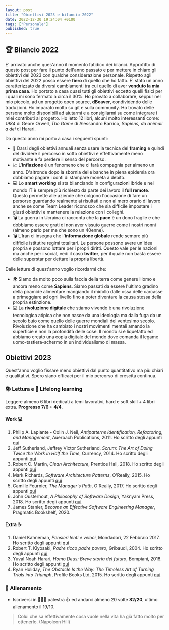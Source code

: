 ```yaml
---
layout: post
title: "Obiettivi 2023 e bilancio 2022"
date: 2022-12-30 19:24:04 +0100
tags: ["Personale"]
published: true
---
```


## :trophy: Bilancio 2022

E' arrivato anche ques'anno il momento fatidico dei bilanci. Approfitto di questo post per fare il punto dell'anno passato e per mettere in chiaro gli obiettivi del 2023 con qualche considerazione personale.
Rispetto agli obiettivi del 2022 posso essere **fiero** di quello che ho fatto. E' stato un anno caratterizzato da diversi cambiamenti tra cui quello di aver **venduto la mia prima casa**. Ho portato a casa quasi tutti gli obiettivi eccetto quelli fisici per i quali mi sono fermato a circa il 30%.
Ho provato a collaborare, seppur nel mio piccolo, ad un progetto open source, **dBeaver**, condividendo delle traduzioni. Ho imparato molto su git e sulla community. Ho trovato delle persone molto disponibili ad aiutarmi e a consigliarmi su come integrare i miei contributi al progetto.
Ho letto 12 libri, alcuni molto interessanti come: _1984_ di Geore Orwell, _The Game_ di Alessandro Barrico, _Sapiens, da animali a dei_ di Harari.

Da questo anno mi porto a casa i seguenti spunti:

- 🚀 Darsi degli obiettivi annuali senza usare la tecnica del **framing** e quindi del dividere il percorso in sotto obiettivi è effettivamente meno motivante e fa perdere il senso del percorso.
- 📈 L'**inflazione** è un fenomeno che ci farà compagnia per almeno un anno. D'altronde dopo la sbornia delle banche in piena epidemia ora dobbiamo pagare i conti di stampare moneta a debito.
- 💻 Lo **smart working** si sta bilanciando in configurazioni ibride e nel mondo IT è sempre più richiesto da parte dei lavoro il **full remote**. Questo permette alle aziende che colgono l'occasione di fare un persorso guardando realmente ai risultati e non al mero orario di lavoro anche se come Team Leader riconosco che sia difficile impostare i giusti obiettivi e mantenere la relazione con i colleghi.
- 💣 La guerra in Ucraina ci racconta che la **pace** è un dono fragile e che dobbiamo essere grati di non aver vissuto guerre come i nostri nonni (almeno parlo per me che sono un 40enne).
- 💣 L'Iran ci insegna che l'**informazione globale** rende sempre più difficile istitutire regimi totalitari. Le persone possono avere un'idea propria e possono lottare per i propri diritti. Questo vale per le nazioni ma anche per i social, vedi il caso **twitter**, per il quale non basta essere delle superstar per dettare la propria libertà.

Dalle letture di quest'anno voglio ricordarmi che:

- 🌍 Siamo da molto poco sulla faccia della terra come genere Homo e ancora meno come **Sapiens**. Siamo passati da essere l'ultimo gradino della piramide alimentare mangiando il midollo dalle ossa delle carcasse a primeggiare ad ogni livello fino a poter diventare la causa stessa della propria estinzione.
- 💻 La **rivoluzione digitale** che stiamo vivendo è una rivoluzione tecnologica atipica che non nasce da una ideologia ma dalla fuga da un secolo buio come quello delle guerre mondiali del ventesimo secolo. Rivoluzione che ha cambiato i nostri movimenti mentali amando la superficie e non la profondità delle cose. Il mondo si è liquefatto ed abbiamo creato una copia digitale del mondo dove comanda il legame uomo-tastiera-schermo in un individualismo di massa.

## Obiettivi 2023

Quest'anno voglio fissare meno obiettivi dal punto quantitativo ma più chiari e qualitativi. Spero siano efficaci per il mio percorso di crescita continua.

### :books: Lettura e :rocket: Lifelong learning

Leggere almeno 6 libri dedicati a temi lavorativi, hard e soft skill + 4 libri extra. **Progresso 7/6 + 4/4**.

#### Work 💻

1. Philip A. Laplante - Colin J. Neil, _Antipatterns Identification, Refactoring, and Management_, Auerbach Publications, 2011. Ho scritto degli appunti [qui](../2023-03-01-antipatterns)
2. Jeff Sutherland, Jeffrey Victor Sutherland, _Scrum: The Art of Doing Twice the Work in Half the Time_, Currency, 2014. Ho scritto degli appunti [qui](../2023-05-01-scrum-the-art)
3. Robert C. Martin, _Clean Architecture_, Prentice Hall, 2018. Ho scritto degli appunti [qui](../2023-07-01-clean-architecture)
4. Mark Richards, _Software Architecture Patterns_, O'Really, 2015. Ho scritto degli appunti [qui](../2023-08-01-software-architecture-patterns)
5. Camille Fournier, _The Manager's Path_, O'Really, 2017.  Ho scritto degli appunti [qui](../2023-10-01-the-managers-path)
6. John Ousterhout, _A Philosophy of Software Design_, Yaknyam Press, 2018. Ho scritto degli appunti [qui](../2023-11-01-a-philosophy-of-software-design)
7. James Stanier, _Become an Effective Software Engineering Manager_, Pragmatic Bookshelf, 2020.

#### Extra ☕

1. Daniel Kahneman, _Pensieri lenti e veloci_, Mondadori, 22 Febbraio 2017. Ho scritto degli appunti [qui](../2023-02-01-pensieri-lenti-e-veloci)
2. Robert T. Kiyosaki, _Padre ricco padre povero_, Gribaudi, 2004. Ho scritto degli appunti [qui](../2023-04-01-padre-ricco)
3. Yuval Noah Harari, _Homo Deus: Breve storia del futuro_, Bompiani, 2018. Ho scritto degli appunti [qui](../2023-06-01-home-deus)
4. Ryan Holiday, _The Obstacle Is the Way: The Timeless Art of Turning Trials into Triumph_, Profile Books Ltd, 2015. Ho scritto degli appunti [qui](../2023-09-01-the-obstacle-is-the-way)

### 🏃 Allenamento

- Iscriversi in 🏋🏽‍♀️ palestra 👍 ed andarci almeno 20 volte **82/20**, ultimo allenamento il 19/10.

> Colui che sa effettivamente cosa vuole nella vita ha già fatto molto per ottenerlo. (Napoleon Hill)
